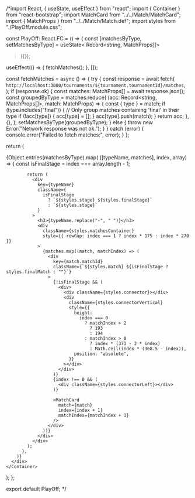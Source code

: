 /\*import React, { useState, useEffect } from "react";
import { Container } from "react-bootstrap";
import MatchCard from "../../Match/MatchCard";
import { MatchProps } from "../../Match/Match.def";
import styles from "./PlayOff.module.css";

const PlayOff: React.FC = () => {
const [matchesByType, setMatchesByType] = useState<
Record<string, MatchProps[]>

> ({});

useEffect(() => {
fetchMatches();
}, []);

const fetchMatches = async () => {
try {
const response = await fetch(
`http://localhost:3000/tournaments/${tournament.tournamentId}/matches`,
);
if (response.ok) {
const matches: MatchProps[] = await response.json();
const groupedByType = matches.reduce(
(acc: Record<string, MatchProps[]>, match: MatchProps) => {
const { type } = match;
if (type.includes("final")) {
// Only group matches containing 'final' in their type
if (!acc[type]) {
acc[type] = [];
}
acc[type].push(match);
}
return acc;
},
{},
);
setMatchesByType(groupedByType);
} else {
throw new Error("Network response was not ok.");
}
} catch (error) {
console.error("Failed to fetch matches:", error);
}
};

return (
<Container>
<div className={styles.bracket}>
{Object.entries(matchesByType).map(
([typeName, matches], index, array) => {
const isFinalStage = index === array.length - 1;

            return (
              <div
                key={typeName}
                className={
                  isFinalStage
                    ? `${styles.stage} ${styles.finalStage}`
                    : `${styles.stage}`
                }
              >
                <h3>{typeName.replace("-", " ")}</h3>
                <div
                  className={styles.matchesContainer}
                  style={{ rowGap: index === 1 ? index * 175 : index * 270 }}
                >
                  {matches.map((match, matchIndex) => (
                    <div
                      key={match.matchId}
                      className={`${styles.match} ${isFinalStage ? styles.finalMatch : ""}`}
                    >
                      {!isFinalStage && (
                        <div>
                          <div className={styles.connector}></div>
                          <div
                            className={styles.connectorVertical}
                            style={{
                              height:
                                index === 0
                                  ? matchIndex > 2
                                    ? 193
                                    : 194
                                  : matchIndex > 0
                                    ? index * (371 - 2 * index)
                                    : Math.ceil(index * (368.5 - index)),
                              position: "absolute",
                            }}
                          ></div>
                        </div>
                      )}
                      {index !== 0 && (
                        <div className={styles.connectorLeft}></div>
                      )}

                      <MatchCard
                        match={match}
                        index={index + 1}
                        matchIndex={matchIndex + 1}
                      />
                    </div>
                  ))}
                </div>
              </div>
            );
          },
        )}
      </div>
    </Container>

);
};

export default PlayOff;
\*/
